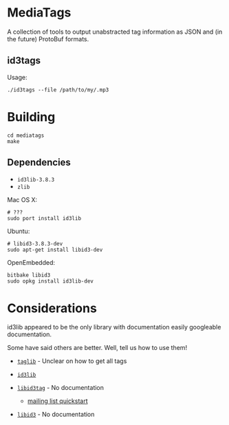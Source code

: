 MediaTags
====

A collection of tools to output unabstracted tag information as JSON and (in the future) ProtoBuf formats.

id3tags
----

Usage:

    ./id3tags --file /path/to/my/.mp3

Building
====

    cd mediatags
    make

Dependencies
----

  * `id3lib-3.8.3`
  * `zlib`

Mac OS X:

    # ???
    sudo port install id3lib

Ubuntu:

    # libid3-3.8.3-dev
    sudo apt-get install libid3-dev

OpenEmbedded:

    bitbake libid3
    sudo opkg install id3lib-dev


Considerations
====

id3lib appeared to be the only library with documentation easily googleable documentation.

Some have said others are better. Well, tell us how to use them!

  * [`taglib`](http://developer.kde.org/~wheeler/taglib/api) - Unclear on how to get all tags
  * [`id3lib`](http://id3lib.sourceforge.net/)
  * [`libid3tag`](http://www.underbit.com/products/mad/) - No documentation
    * [mailing list quickstart](http://www.mars.org/pipermail/mad-dev/2002-January/000439.html)

  * [`libid3`](http://freshmeat.net/projects/libid3/) - No documentation
